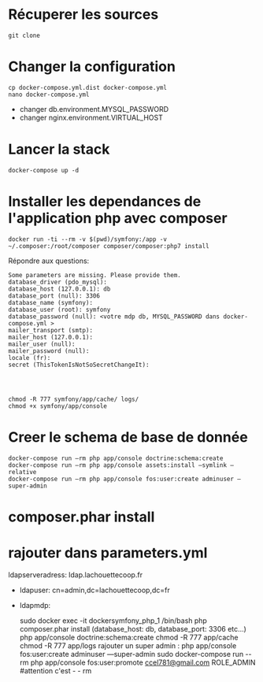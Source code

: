 # Récuperer les sources

    git clone

# Changer la configuration

    cp docker-compose.yml.dist docker-compose.yml
    nano docker-compose.yml

 - changer db.environment.MYSQL_PASSWORD
 - changer nginx.environment.VIRTUAL_HOST

# Lancer la stack

    docker-compose up -d

# Installer les dependances de l'application php avec composer

    docker run -ti --rm -v $(pwd)/symfony:/app -v ~/.composer:/root/composer composer/composer:php7 install

Répondre aux questions:

    Some parameters are missing. Please provide them.
    database_driver (pdo_mysql):
    database_host (127.0.0.1): db
    database_port (null): 3306
    database_name (symfony):
    database_user (root): symfony
    database_password (null): <votre mdp db, MYSQL_PASSWORD dans docker-compose.yml >
    mailer_transport (smtp):
    mailer_host (127.0.0.1):
    mailer_user (null):
    mailer_password (null):
    locale (fr):
    secret (ThisTokenIsNotSoSecretChangeIt):




    chmod -R 777 symfony/app/cache/ logs/
    chmod +x symfony/app/console

# Creer le schema de base de donnée

    docker-compose run —rm php app/console doctrine:schema:create
    docker-compose run —rm php app/console assets:install —symlink —relative
    docker-compose run —rm php app/console fos:user:create adminuser —super-admin



# composer.phar install
# rajouter dans parameters.yml
ldapserveradress: ldap.lachouettecoop.fr
* ldapuser: cn=admin,dc=lachouettecoop,dc=fr
* ldapmdp: <changeme>

    sudo docker exec -it dockersymfony_php_1 /bin/bash
    php composer.phar install (database_host: db, database_port: 3306 etc…)
    php app/console doctrine:schema:create
    chmod -R 777 app/cache
    chmod -R 777 app/logs
    rajouter un super admin : php app/console fos:user:create adminuser —super-admin
    sudo docker-compose run --rm php app/console fos:user:promote ccel781@gmail.com ROLE_ADMIN #attention c'est - - rm
